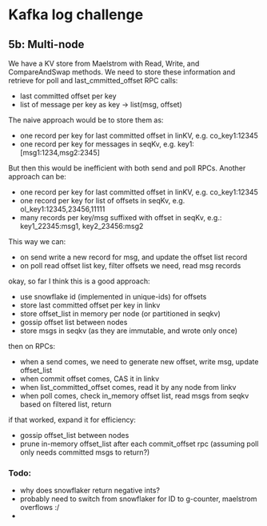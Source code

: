# Kafka log challenge

## 5b: Multi-node

We have a KV store from Maelstrom with Read, Write, and CompareAndSwap methods.
We need to store these information and retrieve for poll and last_cmmitted_offset RPC calls:
* last committed offset per key
* list of message per key as key -> list(msg, offset)

The naive approach would be to store them as:
* one record per key for last committed offset in linKV, e.g. co_key1:12345
* one record per key for messages in seqKv, e.g. key1:[msg1:1234,msg2:2345]

But then this would be inefficient with both send and poll RPCs.
Another approach can be:
* one record per key for last committed offset in linKV, e.g. co_key1:12345
* one record per key for list of offsets in seqKv, e.g. ol_key1:12345,23456,11111
* many records per key/msg suffixed with offset in seqKv, e.g.: key1_22345:msg1, key2_23456:msg2

This way we can:
* on send write a new record for msg, and update the offset list record
* on poll read offset list key, filter offsets we need, read msg records

okay, so far I think this is a good approach:
* use snowflake id (implemented in unique-ids) for offsets
* store last committed offset per key in linkv
* store offset_list in memory per node (or partitioned in seqkv)
* gossip offset list between nodes
* store msgs in seqkv (as they are immutable, and wrote only once)

then on RPCs:
* when a send comes, we need to generate new offset, write msg, update offset_list
* when commit offset comes, CAS it in linkv
* when list_committed_offset comes, read it by any node from linkv
* when poll comes, check in_memory offset list, read msgs from seqkv based on filtered list, return

if that worked, expand it for efficiency:
* gossip offset_list between nodes
* prune in-memory offset_list after each commit_offset rpc (assuming poll only needs committed msgs to return?)


### Todo:

* why does snowflaker return negative ints?
* probably need to switch from snowflaker for ID to g-counter, maelstrom overflows :/
*
